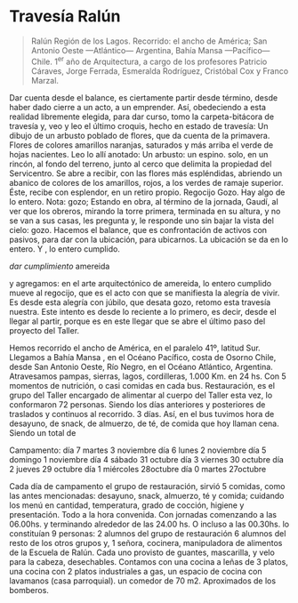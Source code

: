 # Travesía Ralún

> Ralún Región de los Lagos. Recorrido: el ancho de América; San Antonio Oeste —Atlántico— Argentina, Bahía Mansa —Pacífico— Chile. 1<sup>er</sup> año de Arquitectura, a cargo de los profesores Patricio Cáraves, Jorge Ferrada, Esmeralda Rodríguez, Cristóbal Cox y Franco Marzal.

Dar cuenta desde el balance, es ciertamente partir desde término, desde haber dado cierre a un acto, a un emprender. Así, obedeciendo a esta realidad libremente elegida, para dar curso, tomo la carpeta-bitácora de travesía y, veo y leo el último croquis, hecho en estado de travesía:
Un dibujo de un arbusto poblado de flores, que da cuenta de la primavera. Flores de colores amarillos naranjas, saturados y más arriba el verde de hojas nacientes. Leo lo allí anotado:
Un arbusto: un espino.
solo, en un rincón, al fondo del terreno, junto al cerco que delimita la propiedad del Servicentro.
Se abre a recibir, con las flores más espléndidas, abriendo un abanico de colores de los amarillos, rojos, a los verdes de ramaje superior.
Éste, recibe con esplendor, en un retiro propio.
Regocijo   Gozo.   Hay algo de lo entero.
Nota: gozo;  Estando en obra, al término de la jornada, Gaudí, al ver que los obreros, mirando la torre primera, terminada en su altura, y no se van a sus casas, les pregunta y, le responde uno sin bajar la vista del cielo: gozo.
Hacemos el balance, que es confrontación de activos con pasivos, para dar con la ubicación, para ubicarnos. 
La ubicación se da en lo entero. Y , lo entero cumplido. 

*dar  cumplimiento*
amereida

y agregamos:
en el arte arquitectónico de amereida, lo entero cumplido mueve al regocijo, que es el acto con que se manifiesta la alegría de vivir.
Es desde esta alegría con júbilo, que desata gozo, retomo esta travesía nuestra.
Este intento es desde lo reciente a lo primero, es decir, desde el llegar al partir, porque es en este llegar que se abre el último paso del proyecto del Taller.

Hemos recorrido el ancho de América, en el paralelo 41º, latitud Sur.
Llegamos a Bahía Mansa , en el Océano Pacífico, costa de Osorno Chile, desde San Antonio Oeste, Río Negro, en el Océano Atlántico, Argentina.
Atravesamos pampas, sierras, lagos, cordilleras, 1.000 Km. en 24 hs. Con  5 momentos de nutrición, o casi comidas en cada bus.
Restauración, es el grupo del Taller encargado de alimentar al cuerpo del Taller esta vez, lo conformaron 72 personas. Siendo los días anteriores y posteriores de traslados y continuos al recorrido. 3 días.
Así, en el bus tuvimos hora de desayuno, 
de snack, 
de almuerzo, 
de té, 
de comida que hoy llaman cena.
Siendo un total de



Campamento:
día 7 martes     3 noviembre
día 6 lunes        2 noviembre
día 5 domingo  1 noviembre
día 4 sábado     31 octubre
día 3 viernes     30 octubre
día 2 jueves       29 octubre
día 1 miércoles 28octubre
día 0 martes      27octubre

Cada día de campamento el grupo de restauración, sirvió 5 comidas, como las antes mencionadas:  desayuno, snack, almuerzo, té y comida; cuidando los menú en cantidad, temperatura, grado de cocción, higiene y presentación. Todo a la hora convenida. Con jornadas comenzando a las  06.00hs. y terminando alrededor de las 24.00 hs. O incluso a las 00.30hs. lo constituían 9 personas:
2 alumnos del grupo de restauración
6 alumnos del resto de los otros grupos y,
1 señora, cocinera, manipuladora de alimentos de la Escuela de Ralún.
Cada uno provisto de guantes, mascarilla, y velo para la cabeza, desechables.
Contamos con una cocina a leñas de 3 platos,  
 una cocina con 2 platos industriales a gas,                     un espacio de cocina con lavamanos (casa parroquial).
un comedor de 70 m2. Aproximados de los bomberos.

